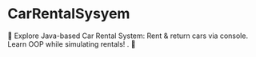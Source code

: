 # CarRentalSysyem
🚗 Explore Java-based Car Rental System: Rent &amp; return cars via console. Learn OOP while simulating rentals! . 🌟
